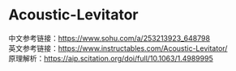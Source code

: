 # Acoustic-Levitator
中文参考链接：https://www.sohu.com/a/253213923_648798<br>
英文参考链接：https://www.instructables.com/Acoustic-Levitator/<br>
原理解析：https://aip.scitation.org/doi/full/10.1063/1.4989995<br>

